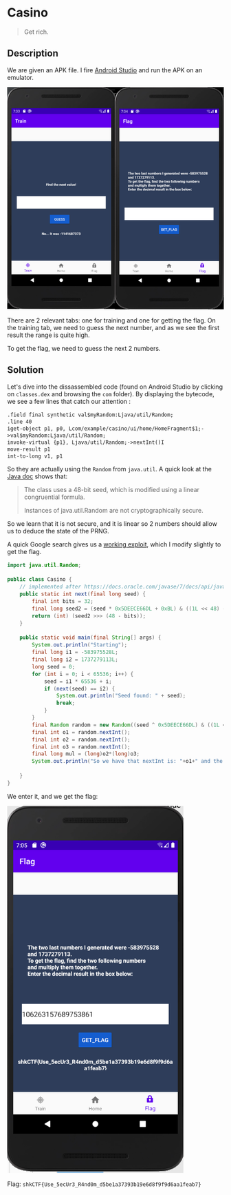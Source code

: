 # Casino

> Get rich.

## Description

We are given an APK file. I fire [Android Studio](https://developer.android.com/studio) and run the APK on an emulator.

![casino](../images/casino_app.png)

There are 2 relevant tabs: one for training and one for getting the flag. On the training tab, we need to guess the next number, and as we see the first result the range is quite high.

To get the flag, we need to guess the next 2 numbers.

## Solution

Let's dive into the dissassembled code (found on Android Studio by clicking on `classes.dex` and browsing the `com` folder). By displaying the bytecode, we see a few lines that catch our attention :

```
.field final synthetic val$myRandom:Ljava/util/Random;
.line 40
iget-object p1, p0, Lcom/example/casino/ui/home/HomeFragment$1;->val$myRandom:Ljava/util/Random;
invoke-virtual {p1}, Ljava/util/Random;->nextInt()I
move-result p1
int-to-long v1, p1
```

So they are actually using the `Random` from `java.util`. A quick look at the [Java doc](https://docs.oracle.com/javase/8/docs/api/java/util/Random.html) shows that:

> The class uses a 48-bit seed, which is modified using a linear congruential formula.
> 
> Instances of java.util.Random are not cryptographically secure.

So we learn that it is not secure, and it is linear so 2 numbers should allow us to deduce the state of the PRNG.

A quick Google search gives us a [working exploit](https://crypto.stackexchange.com/questions/51686/how-to-determine-the-next-number-from-javas-random-method), which I modify slightly to get the flag.

```java
import java.util.Random;

public class Casino {
    // implemented after https://docs.oracle.com/javase/7/docs/api/java/util/Random.html
    public static int next(final long seed) {
        final int bits = 32;
        final long seed2 = (seed * 0x5DEECE66DL + 0xBL) & ((1L << 48) - 1);
        return (int) (seed2 >>> (48 - bits));
    }

    public static void main(final String[] args) {
        System.out.println("Starting");
        final long i1 = -583975528L;
        final long i2 = 1737279113L;
        long seed = 0;
        for (int i = 0; i < 65536; i++) {
            seed = i1 * 65536 + i;
            if (next(seed) == i2) {
                System.out.println("Seed found: " + seed);
                break;
            }
        }
        final Random random = new Random((seed ^ 0x5DEECE66DL) & ((1L << 48) - 1));
        final int o1 = random.nextInt();
        final int o2 = random.nextInt();
        final int o3 = random.nextInt();
        final long mul = (long)o2*(long)o3;
        System.out.println("So we have that nextInt is: "+o1+" and the product one is: "+mul+" with seed: "+seed);

    }
}
```

We enter it, and we get the flag:

![flag](../images/casino.png)

Flag: `shkCTF{Use_5ecUr3_R4nd0m_d5be1a37393b19e6d8f9f9d6aa1feab7}`
